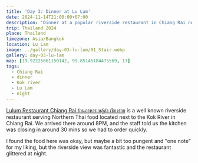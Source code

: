 ```yaml
---
title: 'Day 3: Dinner at Lu Lam'
date: 2024-11-14T21:00:00+07:00
description: 'Dinner at a popular riverside restaurant in Chiang Rai near to Kok River.'
trip: Thailand 2024
place: Thailand
timezone: Asia/Bangkok
location: Lu Lam
image: ../gallery/day-03-lu-lam/01_Stair.webp
gallery: day-03-lu-lam
map: [19.92225061150142, 99.85145184475569, 17]
tags:
  - Chiang Rai
  - dinner
  - Kok river
  - Lu Lam
  - night
---
```


[Lulum Restaurant Chiang Rai ร้านอาหาร​ หลู้ลำ เชียงราย](https://www.facebook.com/RanXaharHluLaCheiyngray/) is a well known riverside restaurant serving Northern Thai food located next to the Kok River in Chiang Rai. We arrived there around 8PM, and the staff told us the kitchen was closing in around 30 mins so we had to order quickly.

I found the food here was okay, but maybe a bit too pungent and "one note" for my liking, but the riverside view was fantastic and the restaurant glittered at night.
